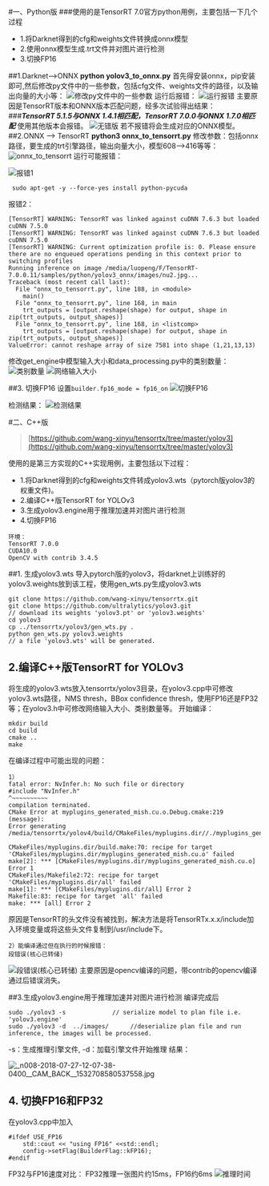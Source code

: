 #一、Python版
###使用的是TensorRT 7.0官方python用例，主要包括一下几个过程
- 1.将Darknet得到的cfg和weights文件转换成onnx模型
- 2.使用onnx模型生成.trt文件并对图片进行检测
- 3.切换FP16

##1.Darknet-->ONNX
**python yolov3_to_onnx.py**
  首先得安装onnx，pip安装即可,然后修改py文件中的一些参数，包括cfg文件、weights文件的路径，以及输出向量的大小等：
![修改py文件中的一些参数](https://upload-images.jianshu.io/upload_images/5955013-b7ab7d3c75858a6d.png?imageMogr2/auto-orient/strip%7CimageView2/2/w/1240)
运行后报错：
![运行报错](https://upload-images.jianshu.io/upload_images/5955013-21c1ff26afc2619f.png?imageMogr2/auto-orient/strip%7CimageView2/2/w/1240)
主要原因是TensorRT版本和ONNX版本匹配问题，经多次试验得出结果：
###***TensorRT 5.1.5与ONNX 1.4.1相匹配，TensorRT 7.0.0与ONNX 1.7.0相匹配***
使用其他版本会报错。
![无错版](https://upload-images.jianshu.io/upload_images/5955013-1bcd8b7b91418392.png?imageMogr2/auto-orient/strip%7CimageView2/2/w/1240)
若不报错将会生成对应的ONNX模型。
##2.ONNX --> TensorRT
**python3 onnx_to_tensorrt.py**
修改参数：包括onnx路径，要生成的trt引擎路径，输出向量大小，模型608-->416等等：
![onnx_to_tensorrt](https://upload-images.jianshu.io/upload_images/5955013-5aa209de24b99661.png?imageMogr2/auto-orient/strip%7CimageView2/2/w/1240)
运行可能报错：

![报错1](https://upload-images.jianshu.io/upload_images/5955013-dd5fcb86d3f8fa92.png?imageMogr2/auto-orient/strip%7CimageView2/2/w/1240)

` sudo apt-get -y --force-yes install python-pycuda` 

报错2：
```Reading engine from file yolov3-bun-fp32.trt
[TensorRT] WARNING: TensorRT was linked against cuDNN 7.6.3 but loaded cuDNN 7.5.0
[TensorRT] WARNING: TensorRT was linked against cuDNN 7.6.3 but loaded cuDNN 7.5.0
[TensorRT] WARNING: Current optimization profile is: 0. Please ensure there are no enqueued operations pending in this context prior to switching profiles
Running inference on image /media/luopeng/F/TensorRT-7.0.0.11/samples/python/yolov3_onnx/images/nu2.jpg...
Traceback (most recent call last):
  File "onnx_to_tensorrt.py", line 188, in <module>
    main()
  File "onnx_to_tensorrt.py", line 168, in main
    trt_outputs = [output.reshape(shape) for output, shape in zip(trt_outputs, output_shapes)]
  File "onnx_to_tensorrt.py", line 168, in <listcomp>
    trt_outputs = [output.reshape(shape) for output, shape in zip(trt_outputs, output_shapes)]
ValueError: cannot reshape array of size 7581 into shape (1,21,13,13)
```
修改get_engine中模型输入大小和data_processing.py中的类别数量：
![类别数量](https://upload-images.jianshu.io/upload_images/5955013-8986be25e7de52af.png?imageMogr2/auto-orient/strip%7CimageView2/2/w/1240)
![网络输入大小](https://upload-images.jianshu.io/upload_images/5955013-913a62b9cfa8fc94.png?imageMogr2/auto-orient/strip%7CimageView2/2/w/1240)

##3. 切换FP16
设置`builder.fp16_mode = fp16_on`
![切换FP16](https://upload-images.jianshu.io/upload_images/5955013-1fc6446e571348f9.png?imageMogr2/auto-orient/strip%7CimageView2/2/w/1240)

检测结果：
![检测结果](https://upload-images.jianshu.io/upload_images/5955013-943084e57ea69ea9.png?imageMogr2/auto-orient/strip%7CimageView2/2/w/1240)


#二、C++版
> [https://github.com/wang-xinyu/tensorrtx/tree/master/yolov3](https://github.com/wang-xinyu/tensorrtx/tree/master/yolov3)

使用的是第三方实现的C++实现用例，主要包括以下过程：
- 1.将Darknet得到的cfg和weights文件转成yolov3.wts（pytorch版yolov3的权重文件)。
- 2.编译C++版TensorRT for YOLOv3
- 3.生成yolov3.engine用于推理加速并对图片进行检测
- 4.切换FP16
```
环境：
TensorRT 7.0.0
CUDA10.0
OpenCV with contrib 3.4.5
```
##1. 生成yolov3.wts
导入pytorch版的yolov3，将darknet上训练好的yolov3.weights放到该工程，使用gen_wts.py生成yolov3.wts
```
git clone https://github.com/wang-xinyu/tensorrtx.git
git clone https://github.com/ultralytics/yolov3.git
// download its weights 'yolov3.pt' or 'yolov3.weights'
cd yolov3
cp ../tensorrtx/yolov3/gen_wts.py .
python gen_wts.py yolov3.weights
// a file 'yolov3.wts' will be generated.
```

## 2.编译C++版TensorRT for YOLOv3
将生成的yolov3.wts放入tensorrtx/yolov3目录，在yolov3.cpp中可修改yolov3.wts路径，NMS thresh，BBox confidence thresh，使用FP16还是FP32等；在yolov3.h中可修改网络输入大小、类别数量等。
开始编译：
```
mkdir build
cd build
cmake ..
make
```
在编译过程中可能出现的问题：
```
1）
fatal error: NvInfer.h: No such file or directory
#include "NvInfer.h"
^~~~~~~~~~~
compilation terminated.
CMake Error at myplugins_generated_mish.cu.o.Debug.cmake:219 (message):
Error generating
/media/tensorrtx/yolov4/build/CMakeFiles/myplugins.dir//./myplugins_generated_mish.cu.o

CMakeFiles/myplugins.dir/build.make:70: recipe for target 'CMakeFiles/myplugins.dir/myplugins_generated_mish.cu.o' failed
make[2]: *** [CMakeFiles/myplugins.dir/myplugins_generated_mish.cu.o] Error 1
CMakeFiles/Makefile2:72: recipe for target 'CMakeFiles/myplugins.dir/all' failed
make[1]: *** [CMakeFiles/myplugins.dir/all] Error 2
Makefile:83: recipe for target 'all' failed
make: *** [all] Error 2
```
原因是TensorRT的头文件没有被找到，解决方法是将TensorRTx.x.x/include加入环境变量或将这些头文件复制到/usr/include下。
```
2）能编译通过但在执行的时候报错：
段错误(核心已转储)
```

![段错误(核心已转储)](https://upload-images.jianshu.io/upload_images/5955013-506afdfe7748b30f.png?imageMogr2/auto-orient/strip%7CimageView2/2/w/1240)
主要原因是opencv编译的问题，带contrib的opencv编译通过后错误消失。

##3.生成yolov3.engine用于推理加速并对图片进行检测
编译完成后

```
sudo ./yolov3 -s             // serialize model to plan file i.e. 'yolov3.engine'
sudo ./yolov3 -d  ../images/      //deserialize plan file and run inference, the images will be processed.
```
-s：生成推理引擎文件, -d：加载引擎文件开始推理
结果：


![_n008-2018-07-27-12-07-38-0400__CAM_BACK__1532708580537558.jpg](https://upload-images.jianshu.io/upload_images/5955013-902120dfd7b89ed6.jpg?imageMogr2/auto-orient/strip%7CimageView2/2/w/1240)

## 4. 切换FP16和FP32
在yolov3.cpp中加入
```
#ifdef USE_FP16
    std::cout << "using FP16" <<std::endl;
    config->setFlag(BuilderFlag::kFP16);
#endif
```
FP32与FP16速度对比：
FP32推理一张图片约15ms，FP16约6ms
![推理时间](https://upload-images.jianshu.io/upload_images/5955013-2dd81934dd2313f8.png?imageMogr2/auto-orient/strip%7CimageView2/2/w/1240)





